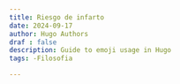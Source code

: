 ```yaml
---
title: Riesgo de infarto 
date: 2024-09-17
author: Hugo Authors
draf : false
description: Guide to emoji usage in Hugo
tags: -Filosofia

---
```


